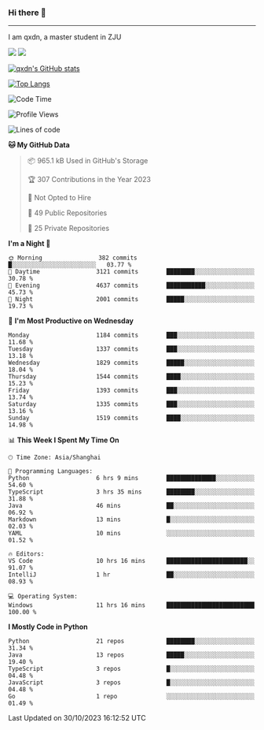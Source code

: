 ### Hi there 👋
---

I am qxdn, a master student in ZJU

[![](https://img.shields.io/badge/blog-qxdn-brightgreen?style=for-the-badge&logo=hexo)](https://qianxu.run) [![](https://img.shields.io/badge/bilibili-qxdn-ff69b4?style=for-the-badge&logo=Bilibili)](https://space.bilibili.com/11674667)


[![qxdn's GitHub stats](https://github-readme-stats.vercel.app/api?username=qxdn&count_private=true&show_icons=true)](https://github.com/qxdn)

[![Top Langs](https://github-readme-stats.vercel.app/api/top-langs/?username=qxdn&layout=compact)](https://github.com/qxdn)

<!--START_SECTION:waka-->
![Code Time](http://img.shields.io/badge/Code%20Time-1%2C229%20hrs%2011%20mins-blue)

![Profile Views](http://img.shields.io/badge/Profile%20Views-0-blue)

![Lines of code](https://img.shields.io/badge/From%20Hello%20World%20I%27ve%20Written-10.9%20million%20lines%20of%20code-blue)

**🐱 My GitHub Data** 

> 📦 965.1 kB Used in GitHub's Storage 
 > 
> 🏆 307 Contributions in the Year 2023
 > 
> 🚫 Not Opted to Hire
 > 
> 📜 49 Public Repositories 
 > 
> 🔑 25 Private Repositories 
 > 
**I'm a Night 🦉** 

```text
🌞 Morning                382 commits         █░░░░░░░░░░░░░░░░░░░░░░░░   03.77 % 
🌆 Daytime                3121 commits        ████████░░░░░░░░░░░░░░░░░   30.78 % 
🌃 Evening                4637 commits        ███████████░░░░░░░░░░░░░░   45.73 % 
🌙 Night                  2001 commits        █████░░░░░░░░░░░░░░░░░░░░   19.73 % 
```
📅 **I'm Most Productive on Wednesday** 

```text
Monday                   1184 commits        ███░░░░░░░░░░░░░░░░░░░░░░   11.68 % 
Tuesday                  1337 commits        ███░░░░░░░░░░░░░░░░░░░░░░   13.18 % 
Wednesday                1829 commits        █████░░░░░░░░░░░░░░░░░░░░   18.04 % 
Thursday                 1544 commits        ████░░░░░░░░░░░░░░░░░░░░░   15.23 % 
Friday                   1393 commits        ███░░░░░░░░░░░░░░░░░░░░░░   13.74 % 
Saturday                 1335 commits        ███░░░░░░░░░░░░░░░░░░░░░░   13.16 % 
Sunday                   1519 commits        ████░░░░░░░░░░░░░░░░░░░░░   14.98 % 
```


📊 **This Week I Spent My Time On** 

```text
🕑︎ Time Zone: Asia/Shanghai

💬 Programming Languages: 
Python                   6 hrs 9 mins        ██████████████░░░░░░░░░░░   54.60 % 
TypeScript               3 hrs 35 mins       ████████░░░░░░░░░░░░░░░░░   31.88 % 
Java                     46 mins             ██░░░░░░░░░░░░░░░░░░░░░░░   06.92 % 
Markdown                 13 mins             █░░░░░░░░░░░░░░░░░░░░░░░░   02.03 % 
YAML                     10 mins             ░░░░░░░░░░░░░░░░░░░░░░░░░   01.52 % 

🔥 Editors: 
VS Code                  10 hrs 16 mins      ███████████████████████░░   91.07 % 
IntelliJ                 1 hr                ██░░░░░░░░░░░░░░░░░░░░░░░   08.93 % 

💻 Operating System: 
Windows                  11 hrs 16 mins      █████████████████████████   100.00 % 
```

**I Mostly Code in Python** 

```text
Python                   21 repos            ████████░░░░░░░░░░░░░░░░░   31.34 % 
Java                     13 repos            █████░░░░░░░░░░░░░░░░░░░░   19.40 % 
TypeScript               3 repos             █░░░░░░░░░░░░░░░░░░░░░░░░   04.48 % 
JavaScript               3 repos             █░░░░░░░░░░░░░░░░░░░░░░░░   04.48 % 
Go                       1 repo              ░░░░░░░░░░░░░░░░░░░░░░░░░   01.49 % 
```




 Last Updated on 30/10/2023 16:12:52 UTC
<!--END_SECTION:waka-->

<!--
**qxdn/qxdn** is a ✨ _special_ ✨ repository because its `README.md` (this file) appears on your GitHub profile.

Here are some ideas to get you started:

- 🔭 I’m currently working on ...
- 🌱 I’m currently learning ...
- 👯 I’m looking to collaborate on ...
- 🤔 I’m looking for help with ...
- 💬 Ask me about ...
- 📫 How to reach me: ...
- 😄 Pronouns: ...
- ⚡ Fun fact: ...
-->
